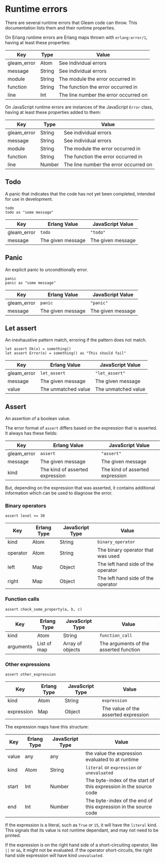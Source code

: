 # Runtime errors

There are several runtime errors that Gleam code can throw. This documentation
lists them and their runtime properties.

On Erlang runtime errors are Erlang maps thrown with `erlang:error/1`, having at
least these properties:

| Key         | Type   | Value                                 |
| ---         | ----   | -----                                 |
| gleam_error | Atom   | See individual errors                 |
| message     | String | See individual errors                 |
| module      | String | The module the error occurred in      |
| function    | String | The function the error occurred in    |
| line        | Int    | The line number the error occurred on |

On JavaScript runtime errors are instances of the JavaScript `Error` class,
having at least these properties added to them:

| Key         | Type   | Value                                 |
| ---         | ----   | -----                                 |
| gleam_error | String | See individual errors                 |
| message     | String | See individual errors                 |
| module      | String | The module the error occurred in      |
| function    | String | The function the error occurred in    |
| line        | Number | The line number the error occurred on |

## Todo

A panic that indicates that the code has not yet been completed, intended for
use in development.

```gleam
todo
todo as "some message"
```
| Key         | Erlang Value      | JavaScript Value  |
| ---         | ------------      | ----------------  |
| gleam_error | `todo`            | `"todo"`          |
| message     | The given message | The given message |

## Panic

An explicit panic to unconditionally error.

```gleam
panic
panic as "some message"
```
| Key         | Erlang Value      | JavaScript Value  |
| ---         | ------------      | ----------------  |
| gleam_error | `panic`           | `"panic"`         |
| message     | The given message | The given message |

## Let assert

An inexhaustive pattern match, erroring if the pattern does not match.

```gleam
let assert Ok(x) = something()
let assert Error(e) = something() as "This should fail"
```
| Key         | Erlang Value        | JavaScript Value    |
| ---         | ------------        | ----------------    |
| gleam_error | `let_assert`        | `"let_assert"`      |
| message     | The given message   | The given message   |
| value       | The unmatched value | The unmatched value |

## Assert

An assertion of a boolean value.

The error format of `assert` differs based on the expression that is asserted.
It always has these fields:

| Key         | Erlang Value                    | JavaScript Value                |
| ---         | ------------                    | ----------------                |
| gleam_error | `assert`                        | `"assert"`                      |
| message     | The given message               | The given message               |
| kind        | The kind of asserted expression | The kind of asserted expression |

But, depending on the expression that was asserted, it contains additional
information which can be used to diagnose the error.

### Binary operators

```gleam
assert level >= 30
```

| Key       | Erlang Type  | JavaScript Type  | Value                              |
| ---       | -----------  | ---------------  | -----                              |
| kind      | Atom         | String           | `binary_operator`                  |
| operator  | Atom         | String           | The binary operator that was used  |
| left      | Map          | Object           | The left hand side of the operator |
| right     | Map          | Object           | The left hand side of the operator |

### Function calls

```gleam
assert check_some_property(a, b, c)
```

| Key       | Erlang Type  | JavaScript Type  | Value                                  |
| ---       | -----------  | ---------------  | -----                                  |
| kind      | Atom         | String           | `function_call`                        |
| arguments | List of map  | Array of objects | The arguments of the asserted function |

### Other expressions

```gleam
assert other_expression
```

| Key        | Erlang Type  | JavaScript Type  | Value                                |
| ---        | -----------  | ---------------  | -----                                |
| kind       | Atom         | String           | `expression`                         |
| expression | Map          | Object           | The value of the asserted expression |

The expression maps have this structure:

| Key    | Erlang Type  | JavaScript Type  | Value                                                             |
| ---    | -----------  | ---------------  | -----                                                             |
| value  | any          | any              | the value the expression evaluated to at runtime                  |
| kind   | Atom         | String           | `literal` or `expression` or `unevaluated`                        |
| start  | Int          | Number           | The byte-index of the start of this expression in the source code |
| end    | Int          | Number           | The byte-index of the end of this expression in the source code   |

If the expression is a literal, such as `True` or `15`, it will have the `literal`
kind. This signals that its value is not runtime dependant, and may not need to
be printed.

If the expression is on the right hand side of a short-circuiting operator, like
`||` or `&&`, it might not be evaluated. If the operator short-circuits, the right
hand side expression will have kind `unevaluated`.
